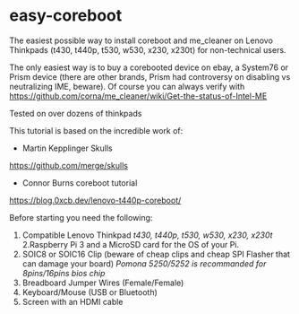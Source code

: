 # easy-coreboot
The easiest possible way to install coreboot and me_cleaner on Lenovo Thinkpads (t430, t440p, t530, w530, x230, x230t) for non-technical users.

The only easiest way is to buy a corebooted device on ebay, a System76 or Prism device (there are other brands, Prism had controversy on disabling vs neutralizing IME, beware). Of course you can always verify with https://github.com/corna/me_cleaner/wiki/Get-the-status-of-Intel-ME

Tested on over dozens of thinkpads

This tutorial is based on the incredible work of:

- Martin Kepplinger Skulls

https://github.com/merge/skulls

- Connor Burns coreboot tutorial 

https://blog.0xcb.dev/lenovo-t440p-coreboot/

Before starting you need the following:

1. Compatible Lenovo Thinkpad
*t430, t440p, t530, w530, x230, x230t*
2.Raspberry Pi 3 and a MicroSD card for the OS of your Pi.
3. SOIC8 or SOIC16 Clip
   (beware of cheap clips and cheap SPI Flasher that can damage your board)
   *Pomona 5250/5252 is recommanded for 8pins/16pins bios chip*
4. Breadboard Jumper Wires (Female/Female)
5. Keyboard/Mouse (USB or Bluetooth)
6. Screen with an HDMI cable
